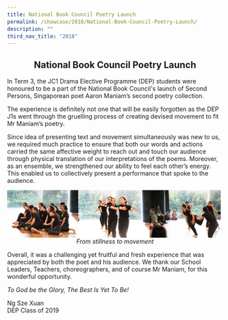 ```yaml
---
title: National Book Council Poetry Launch
permalink: /showcase/2018/National-Book-Council-Poetry-Launch/
description: ""
third_nav_title: "2018"
---
```

## <center> National Book Council Poetry Launch </center>

In Term 3, the JC1 Drama Elective Programme (DEP) students were honoured to be a part of the National Book Council's launch of Second Persons, Singaporean poet Aaron Maniam’s second poetry collection.

  

The experience is definitely not one that will be easily forgotten as the DEP J1s went through the gruelling process of creating devised movement to fit Mr Maniam’s poetry.

  

Since idea of presenting text and movement simultaneously was new to us, we required much practice to ensure that both our words and actions carried the same affective weight to reach out and touch our audience through physical translation of our interpretations of the poems. Moreover, as an ensemble, we strengthened our ability to feel each other’s energy. This enabled us to collectively present a performance that spoke to the audience.

<img src="/images/National%20Book%20Council%20Poetry%20Launch3.jpeg" style= "width: 33%;" align = "left"> 

<img src="/images/National%20Book%20Council%20Poetry%20Launch2.jpeg" style= "width: 33%;" align = "left"> 

<img src="/images/National%20Book%20Council%20Poetry%20Launch.jpeg" style= "width: 33%;" align = "left"> 

_<center>From stillness to movement</center>_

Overall, it was a challenging yet fruitful and fresh experience that was appreciated by both the poet and his audience. We thank our School Leaders, Teachers, choreographers, and of course Mr Maniam, for this wonderful opportunity.

_To God be the Glory, The Best Is Yet To Be!_

Ng Sze Xuan<br>
DEP Class of 2019
